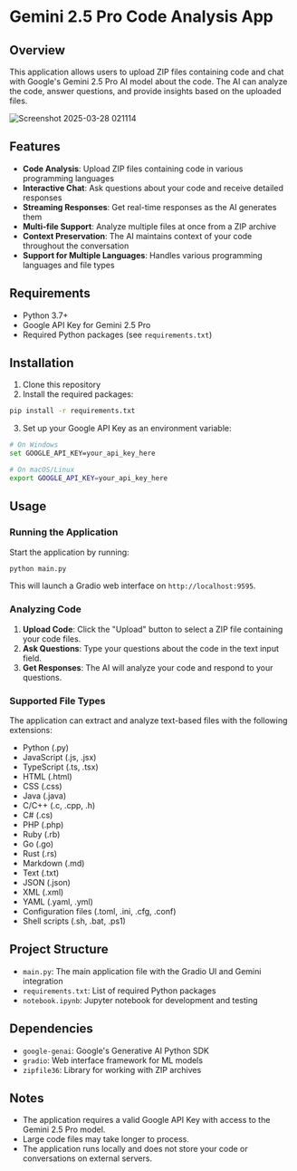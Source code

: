 # Gemini 2.5 Pro Code Analysis App

## Overview

This application allows users to upload ZIP files containing code and chat with Google's Gemini 2.5 Pro AI model about the code. The AI can analyze the code, answer questions, and provide insights based on the uploaded files.

![Screenshot 2025-03-28 021114](https://github.com/user-attachments/assets/97ddfd21-cd8d-4b2f-9b71-e4780c8d6e02)


## Features

- **Code Analysis**: Upload ZIP files containing code in various programming languages
- **Interactive Chat**: Ask questions about your code and receive detailed responses
- **Streaming Responses**: Get real-time responses as the AI generates them
- **Multi-file Support**: Analyze multiple files at once from a ZIP archive
- **Context Preservation**: The AI maintains context of your code throughout the conversation
- **Support for Multiple Languages**: Handles various programming languages and file types

## Requirements

- Python 3.7+
- Google API Key for Gemini 2.5 Pro
- Required Python packages (see `requirements.txt`)

## Installation

1. Clone this repository
2. Install the required packages:

```bash
pip install -r requirements.txt
```

3. Set up your Google API Key as an environment variable:

```bash
# On Windows
set GOOGLE_API_KEY=your_api_key_here

# On macOS/Linux
export GOOGLE_API_KEY=your_api_key_here
```

## Usage

### Running the Application

Start the application by running:

```bash
python main.py
```

This will launch a Gradio web interface on `http://localhost:9595`.

### Analyzing Code

1. **Upload Code**: Click the "Upload" button to select a ZIP file containing your code files.
2. **Ask Questions**: Type your questions about the code in the text input field.
3. **Get Responses**: The AI will analyze your code and respond to your questions.

### Supported File Types

The application can extract and analyze text-based files with the following extensions:
- Python (.py)
- JavaScript (.js, .jsx)
- TypeScript (.ts, .tsx)
- HTML (.html)
- CSS (.css)
- Java (.java)
- C/C++ (.c, .cpp, .h)
- C# (.cs)
- PHP (.php)
- Ruby (.rb)
- Go (.go)
- Rust (.rs)
- Markdown (.md)
- Text (.txt)
- JSON (.json)
- XML (.xml)
- YAML (.yaml, .yml)
- Configuration files (.toml, .ini, .cfg, .conf)
- Shell scripts (.sh, .bat, .ps1)

## Project Structure

- `main.py`: The main application file with the Gradio UI and Gemini integration
- `requirements.txt`: List of required Python packages
- `notebook.ipynb`: Jupyter notebook for development and testing

## Dependencies

- `google-genai`: Google's Generative AI Python SDK
- `gradio`: Web interface framework for ML models
- `zipfile36`: Library for working with ZIP archives

## Notes

- The application requires a valid Google API Key with access to the Gemini 2.5 Pro model.
- Large code files may take longer to process.
- The application runs locally and does not store your code or conversations on external servers.
